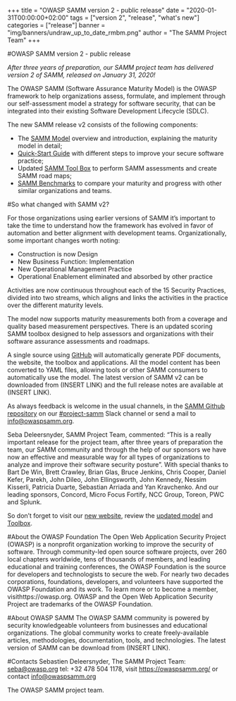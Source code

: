 +++
title = "OWASP SAMM version 2 - public release"
date = "2020-01-31T00:00:00+02:00"
tags = ["version 2", "release", "what's new"]
categories = ["release"]
banner = "img/banners/undraw_up_to_date_rmbm.png"
author = "The SAMM Project Team"
+++

#OWASP SAMM version 2 - public release

*After three years of preparation, our SAMM project team has delivered version 2 of SAMM, released on January 31, 2020!*

The OWASP SAMM (Software Assurance Maturity Model) is the OWASP framework to help organizations assess, formulate, and implement through our self-assessment model a strategy for software security, that can be integrated into their existing Software Development Lifecycle (SDLC).

The new SAMM release v2 consists of the following components:

* The [SAMM Model](https://owaspsamm.org/model/) overview and introduction, explaining the maturity model in detail;
* [Quick-Start Guide](https://owaspsamm.org/quick-start-guide/) with different steps to improve your secure software practice;
* Updated [SAMM Tool Box](https://owaspsamm.org/assessment/) to perform SAMM assessments and create SAMM road maps;
* [SAMM Benchmarks](https://owaspsamm.org/benchmarking/) to compare your maturity and progress with other similar organizations and teams.

#So what changed with SAMM v2?

For those organizations using earlier versions of SAMM it’s important to take the time to understand how the framework has evolved in favor of automation and better alignment with development teams.
Organizationally, some important changes worth noting:

* Construction is now Design
* New Business Function: Implementation
* New Operational Management Practice
* Operational Enablement eliminated and absorbed by other practice

Activities are now continuous throughout each of the 15 Security Practices, divided into two streams, which aligns and links the activities in the practice over the different maturity levels.

The model now supports maturity measurements both from a coverage and quality based measurement perspectives.
There is an updated scoring SAMM toolbox designed to help assessors and organizations with their software assurance assessments and roadmaps.

A single source using [GitHub](https://github.com/OWASP/samm) will automatically generate PDF documents, the website, the toolbox and applications. All the model content has been converted to YAML files, allowing tools or other SAMM consumers to automatically use the model. The latest version of SAMM v2 can be downloaded from (INSERT LINK) and the full release notes are available at (INSERT LINK).

As always feedback is welcome in the usual channels, in the [SAMM Github repository](https://github.com/OWASP/samm/issues) on our [#project-samm](https://owasp.slack.com/messages/C0VF1EJGH) Slack channel  or send a mail to [info@owaspsamm.org](mailto:info@owaspsamm.org).

Seba Deleersnyder, SAMM Project Team, commented: “This is a really important release for the project team, after three years of preparation the team, our SAMM community and through the help of our sponsors we have now an effective and measurable way for all types of organizations to analyze and improve their software security posture”. With special thanks to Bart De Win, Brett Crawley, Brian Glas, Bruce Jenkins, Chris Cooper, Daniel Kefer, Parekh, John Dileo, John Ellingsworth, John Kennedy, Nessim Kisserli, Patricia Duarte, Sebastian Arriada and Yan Kravchenko. And our leading sponsors, Concord, Micro Focus Fortify, NCC Group, Toreon, PWC and Splunk.

So don’t forget to visit our [new website](https://owaspsamm.org/), review the [updated model](https://owaspsamm.org/model/) and [Toolbox](https://owaspsamm.org/assessment/).

#About the OWASP Foundation
The Open Web Application Security Project (OWASP) is a nonprofit organization working to improve the security of software. Through community-led open source software projects, over 260 local chapters worldwide, tens of thousands of members, and leading educational and training conferences, the OWASP Foundation is the source for developers and technologists to secure the web. For nearly two decades corporations, foundations, developers, and volunteers have supported the OWASP Foundation and its work. To learn more or to become a member, visithttps://owasp.org. OWASP and the Open Web Application Security Project are trademarks of the OWASP Foundation.

#About OWASP SAMM
The OWASP SAMM community is powered by security knowledgeable volunteers from businesses and educational organizations. The global community works to create freely-available articles, methodologies, documentation, tools, and technologies. The latest version of SAMM can be download from (INSERT LINK).

#Contacts
Sebastien Deleersnyder, The SAMM Project Team: [seba@owasp.org](mailto:seba@owasp.org) tel: +32 478 504 1178, visit https://owaspsamm.org/ or contact [info@owaspsamm.org](mailto:info@owaspsamm.org)



The OWASP SAMM project team.
